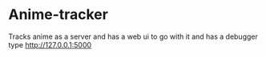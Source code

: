 # Anime-tracker
Tracks anime as a server and has a web ui to go with it and has a debugger
type http://127.0.0.1:5000
